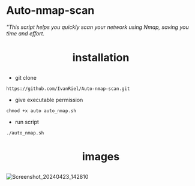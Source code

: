 # Auto-nmap-scan
<i>"This script helps you quickly scan your network using Nmap, saving you time and effort.</i>


<b><h1><p align="center">installation</p></h1></b>

- git clone
```
https://github.com/IvanRiel/Auto-nmap-scan.git
```
- give executable permission
```
chmod +x auto auto_nmap.sh
```
- run script
```
./auto_nmap.sh
```
<b><h1><p align="center">images</p></h1></b>
![Screenshot_20240423_142810](https://github.com/IvanRiel/Auto-nmap-scan/assets/166489209/c714fbd1-e3e4-4f6a-a0b3-bc6d99646e5d)
